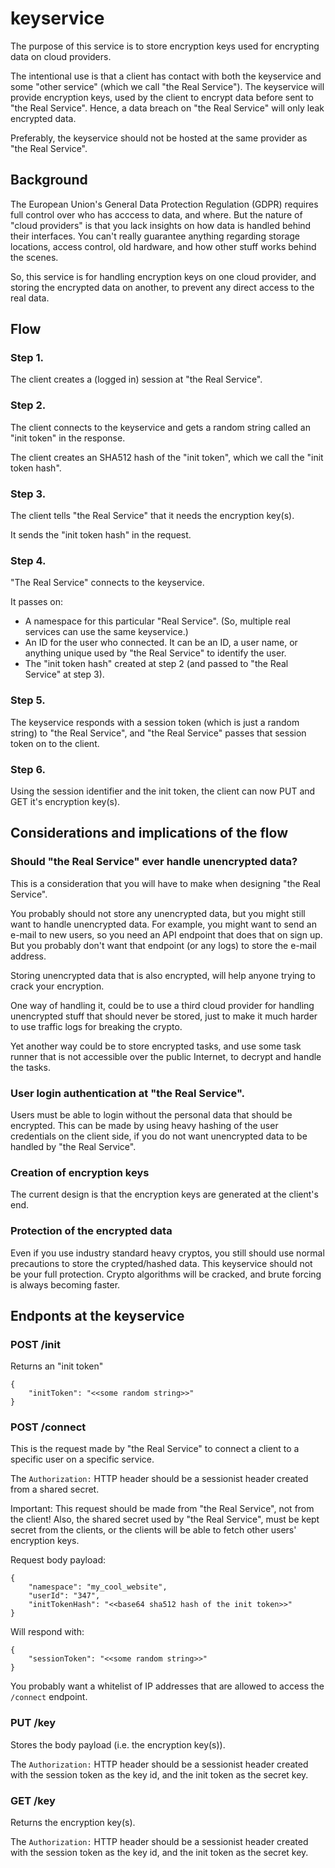 keyservice
==========

The purpose of this service is to store encryption keys used for encrypting
data on cloud providers.

The intentional use is that a client has contact with both the keyservice and
some "other service" (which we call "the Real Service"). The keyservice will
provide encryption keys, used by the client to encrypt data before sent to
"the Real Service". Hence, a data breach on "the Real Service" will only leak
encrypted data.

Preferably, the keyservice should not be hosted at the same provider as
"the Real Service".

Background
----------

The European Union's General Data Protection Regulation (GDPR) requires full
control over who has acccess to data, and where. But the nature of "cloud
providers" is that you lack insights on how data is handled behind their
interfaces. You can't really guarantee anything regarding storage locations,
access control, old hardware, and how other stuff works behind the scenes.

So, this service is for handling encryption keys on one cloud provider,
and storing the encrypted data on another, to prevent any direct access to the
real data.

Flow
----

### Step 1.

The client creates a (logged in) session at "the Real Service".

### Step 2.

The client connects to the keyservice and gets a random string called an "init
token" in the response.

The client creates an SHA512 hash of the "init token", which we call the "init
token hash".

### Step 3.

The client tells "the Real Service" that it needs the encryption key(s).

It sends the "init token hash" in the request.

### Step 4.

"The Real Service" connects to the keyservice.

It passes on:
* A namespace for this particular "Real Service". (So, multiple real services
  can use the same keyservice.)
* An ID for the user who connected. It can be an ID, a user name, or anything
  unique used by "the Real Service" to identify the user.
* The "init token hash" created at step 2 (and passed to "the Real Service"
  at step 3).

### Step 5. 

The keyservice responds with a session token (which is just a random
string) to "the Real Service", and "the Real Service" passes that session
token on to the client.

### Step 6.

Using the session identifier and the init token, the client can now PUT and
GET it's encryption key(s).

Considerations and implications of the flow
-------------------------------------------

### Should "the Real Service" ever handle unencrypted data?

This is a consideration that you will have to make when designing "the Real
Service".

You probably should not store any unencrypted data, but you might still want
to handle unencrypted data. For example, you might want to send an e-mail to
new users, so you need an API endpoint that does that on sign up. But you
probably don't want that endpoint (or any logs) to store the e-mail address.

Storing unencrypted data that is also encrypted, will help anyone trying to
crack your encryption.

One way of handling it, could be to use a third cloud provider for handling
unencrypted stuff that should never be stored, just to make it much harder to
use traffic logs for breaking the crypto.

Yet another way could be to store encrypted tasks, and use some task runner
that is not accessible over the public Internet, to decrypt and handle the
tasks.

### User login authentication at "the Real Service".

Users must be able to login without the personal data that should be encrypted.
This can be made by using heavy hashing of the user credentials on the client
side, if you do not want unencrypted data to be handled by "the Real Service".

### Creation of encryption keys

The current design is that the encryption keys are generated at the client's
end.

### Protection of the encrypted data

Even if you use industry standard heavy cryptos, you still should use
normal precautions to store the crypted/hashed data. This keyservice should
not be your full protection. Crypto algorithms will be cracked, and
brute forcing is always becoming faster.

Endponts at the keyservice
--------------------------

### POST /init

Returns an "init token"

```
{
	"initToken": "<<some random string>>"
}
```

### POST /connect

This is the request made by "the Real Service" to connect a client to a
specific user on a specific service.

The `Authorization:` HTTP header should be a sessionist header created from
a shared secret.

Important: This request should be made from "the Real Service", not from the
client! Also, the shared secret used by "the Real Service", must be kept secret
from the clients, or the clients will be able to fetch other users' encryption
keys.

Request body payload:

```
{
	"namespace": "my_cool_website",
	"userId": "347",
	"initTokenHash": "<<base64 sha512 hash of the init token>>"
}
```

Will respond with:

```
{
	"sessionToken": "<<some random string>>"
}
```

You probably want a whitelist of IP addresses that are allowed to access the
`/connect` endpoint.

### PUT /key

Stores the body payload (i.e. the encryption key(s)).

The `Authorization:` HTTP header should be a sessionist header created with
the session token as the key id, and the init token as the secret key.

### GET /key

Returns the encryption key(s).

The `Authorization:` HTTP header should be a sessionist header created with
the session token as the key id, and the init token as the secret key.

